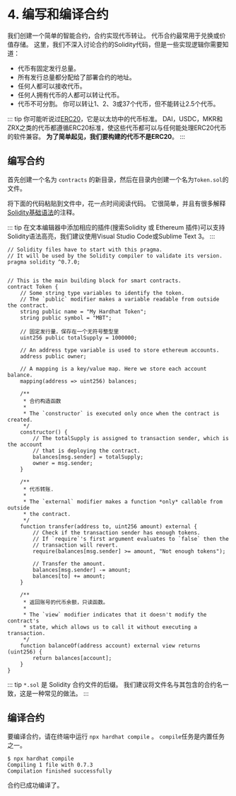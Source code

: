 # 4. 编写和编译合约

我们创建一个简单的智能合约，合约实现代币转让。 代币合约最常用于兑换或价值存储。 这里，我们不深入讨论合约的Solidity代码，但是一些实现逻辑你需要知道：

- 代币有固定发行总量。
- 所有发行总量都分配给了部署合约的地址。
- 任何人都可以接收代币。
- 任何人拥有代币的人都可以转让代币。
- 代币不可分割。 你可以转让1、2、3或37个代币，但不能转让2.5个代币。

::: tip
你可能听说过[ERC20](https://learnblockchain.cn/tags/ERC20)，它是以太坊中的代币标准。 DAI，USDC，MKR和ZRX之类的代币都遵循ERC20标准，使这些代币都可以与任何能处理ERC20代币的软件兼容。 **为了简单起见，我们要构建的代币不是ERC20**。
:::

## 编写合约

首先创建一个名为 `contracts` 的新目录，然后在目录内创建一个名为`Token.sol`的文件。

将下面的代码粘贴到文件中，花一点时间阅读代码。 它很简单，并且有很多解释[Solidity基础语法](https://learnblockchain.cn/docs/solidity/)的注释。

::: tip
在文本编辑器中添加相应的插件(搜索Solidity 或 Ethereum 插件)可以支持Solidity语法高亮，我们建议使用Visual Studio Code或Sublime Text 3。
:::

```solidity
// Solidity files have to start with this pragma.
// It will be used by the Solidity compiler to validate its version.
pragma solidity ^0.7.0;


// This is the main building block for smart contracts.
contract Token {
    // Some string type variables to identify the token.
    // The `public` modifier makes a variable readable from outside the contract.
    string public name = "My Hardhat Token";
    string public symbol = "MBT";

    // 固定发行量，保存在一个无符号整型里
    uint256 public totalSupply = 1000000;

    // An address type variable is used to store ethereum accounts.
    address public owner;

    // A mapping is a key/value map. Here we store each account balance.
    mapping(address => uint256) balances;

    /**
     * 合约构造函数
     *
     * The `constructor` is executed only once when the contract is created.
     */
    constructor() {
        // The totalSupply is assigned to transaction sender, which is the account
        // that is deploying the contract.
        balances[msg.sender] = totalSupply;
        owner = msg.sender;
    }

    /**
     * 代币转账.
     *
     * The `external` modifier makes a function *only* callable from outside
     * the contract.
     */
    function transfer(address to, uint256 amount) external {
        // Check if the transaction sender has enough tokens.
        // If `require`'s first argument evaluates to `false` then the
        // transaction will revert.
        require(balances[msg.sender] >= amount, "Not enough tokens");

        // Transfer the amount.
        balances[msg.sender] -= amount;
        balances[to] += amount;
    }

    /**
     * 返回账号的代币余额，只读函数。
     *
     * The `view` modifier indicates that it doesn't modify the contract's
     * state, which allows us to call it without executing a transaction.
     */
    function balanceOf(address account) external view returns (uint256) {
        return balances[account];
    }
}
```

::: tip
`*.sol` 是 Solidity 合约文件的后缀。 我们建议将文件名与其包含的合约名一致，这是一种常见的做法。
:::

## 编译合约

要编译合约，请在终端中运行 `npx hardhat compile` 。 `compile`任务是内置任务之一。

```
$ npx hardhat compile
Compiling 1 file with 0.7.3
Compilation finished successfully
```

合约已成功编译了。
